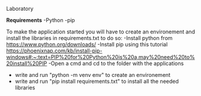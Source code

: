 Laboratory 


**Requirements**
-Python
-pip 

To make the application started you will have to create an environement and install the libraries in requirements.txt to do so:
-Install python from https://www.python.org/downloads/
-Install pip using this tutorial https://phoenixnap.com/kb/install-pip-windows#:~:text=PIP%20for%20Python%20is%20a,may%20need%20to%20install%20PIP
-Open a cmd and cd to the folder with the applications 
- write and run "python -m venv env" to create an environement
- write and run "pip install requirements.txt" to install all the needed libraries 

